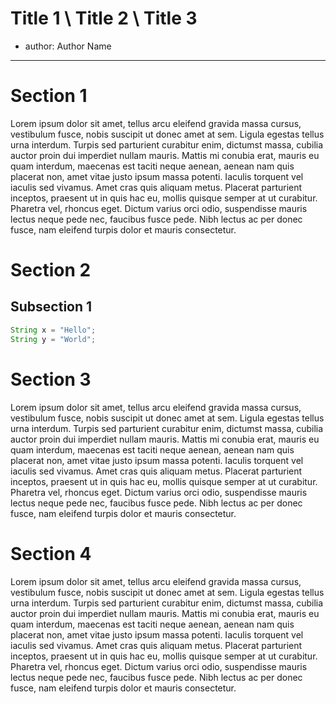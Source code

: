 # Title 1 \ Title 2 \ Title 3

- author: Author Name
---

# Section 1
Lorem ipsum dolor sit amet, tellus arcu eleifend gravida massa cursus, vestibulum fusce, nobis suscipit ut donec amet at sem. Ligula egestas tellus urna interdum. Turpis sed parturient curabitur enim, dictumst massa, cubilia auctor proin dui imperdiet nullam mauris. Mattis mi conubia erat, mauris eu quam interdum, maecenas est taciti neque aenean, aenean nam quis placerat non, amet vitae justo ipsum massa potenti. Iaculis torquent vel iaculis sed vivamus. Amet cras quis aliquam metus. Placerat parturient inceptos, praesent ut in quis hac eu, mollis quisque semper at ut curabitur. Pharetra vel, rhoncus eget. Dictum varius orci odio, suspendisse mauris lectus neque pede nec, faucibus fusce pede. Nibh lectus ac per donec fusce, nam eleifend turpis dolor et mauris consectetur.

# Section 2
## Subsection 1
```java
String x = "Hello";
String y = "World";
```

# Section 3
Lorem ipsum dolor sit amet, tellus arcu eleifend gravida massa cursus, vestibulum fusce, nobis suscipit ut donec amet at sem. Ligula egestas tellus urna interdum. Turpis sed parturient curabitur enim, dictumst massa, cubilia auctor proin dui imperdiet nullam mauris. Mattis mi conubia erat, mauris eu quam interdum, maecenas est taciti neque aenean, aenean nam quis placerat non, amet vitae justo ipsum massa potenti. Iaculis torquent vel iaculis sed vivamus. Amet cras quis aliquam metus. Placerat parturient inceptos, praesent ut in quis hac eu, mollis quisque semper at ut curabitur. Pharetra vel, rhoncus eget. Dictum varius orci odio, suspendisse mauris lectus neque pede nec, faucibus fusce pede. Nibh lectus ac per donec fusce, nam eleifend turpis dolor et mauris consectetur.

# Section 4
Lorem ipsum dolor sit amet, tellus arcu eleifend gravida massa cursus, vestibulum fusce, nobis suscipit ut donec amet at sem. Ligula egestas tellus urna interdum. Turpis sed parturient curabitur enim, dictumst massa, cubilia auctor proin dui imperdiet nullam mauris. Mattis mi conubia erat, mauris eu quam interdum, maecenas est taciti neque aenean, aenean nam quis placerat non, amet vitae justo ipsum massa potenti. Iaculis torquent vel iaculis sed vivamus. Amet cras quis aliquam metus. Placerat parturient inceptos, praesent ut in quis hac eu, mollis quisque semper at ut curabitur. Pharetra vel, rhoncus eget. Dictum varius orci odio, suspendisse mauris lectus neque pede nec, faucibus fusce pede. Nibh lectus ac per donec fusce, nam eleifend turpis dolor et mauris consectetur.